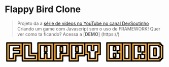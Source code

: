 # Flappy Bird Clone 

> Projeto da a [série de vídeos no YouTube no canal DevSoutinho](https://www.youtube.com/watch?v=jOAU81jdi-c&list=PLTcmLKdIkOWmeNferJ292VYKBXydGeDej)
> Criando um game com Javascript sem o uso de FRAMEWORK!
> Quer ver como ta ficando? Acessa a [**DEMO**] (https://)

<p align="center">
  <img alt="Logo do projeto" src="./efeitos/logo.png" />
</p>
